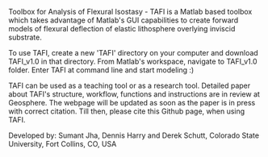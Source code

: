 Toolbox for Analysis of Flexural Isostasy - TAFI is a Matlab based toolbox which takes advantage of Matlab's GUI capabilities to 
create forward models of flexural deflection of elastic lithosphere overlying inviscid substrate. 

To use TAFI, create a new 'TAFI' directory on your computer and download TAFI_v1.0 in that directory. 
From Matlab's workspace, navigate to TAFI_v1.0 folder.
Enter TAFI at command line and start modeling :)

TAFI can be used as a teaching tool or as a research tool.  Detailed paper about TAFI's structure, workflow, functions and instructions are in review at Geosphere. The webpage will be updated as soon as the paper is in press with correct citation. Till then, please cite this Github page, when using TAFI.

Developed by: Sumant Jha, Dennis Harry and Derek Schutt, Colorado State University, Fort Collins, CO, USA
